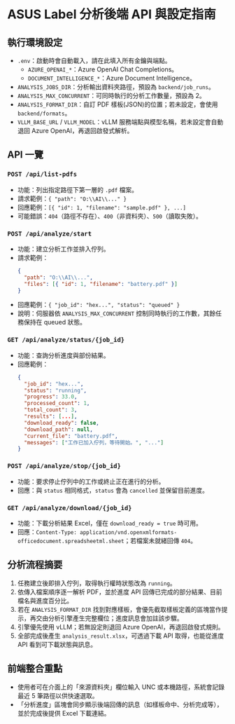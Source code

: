 ﻿# ASUS Label 分析後端 API 與設定指南

## 執行環境設定
- `.env`：啟動時會自動載入，請在此填入所有金鑰與端點。
  - `AZURE_OPENAI_*`：Azure OpenAI Chat Completions。
  - `DOCUMENT_INTELLIGENCE_*`：Azure Document Intelligence。
- `ANALYSIS_JOBS_DIR`：分析輸出資料夾路徑，預設為 `backend/job_runs`。
- `ANALYSIS_MAX_CONCURRENT`：可同時執行的分析工作數量，預設為 2。
- `ANALYSIS_FORMAT_DIR`：自訂 PDF 樣板(JSON)的位置；若未設定，會使用 `backend/formats`。
- `VLLM_BASE_URL` / `VLLM_MODEL`：vLLM 服務端點與模型名稱，若未設定會自動退回 Azure OpenAI，再退回啟發式解析。

## API 一覽

### `POST /api/list-pdfs`
- 功能：列出指定路徑下第一層的 `.pdf` 檔案。
- 請求範例：`{ "path": "O:\\AI\\..." }`
- 回應範例：`[{ "id": 1, "filename": "sample.pdf" }, ...]`
- 可能錯誤：`404`（路徑不存在）、`400`（非資料夾）、`500`（讀取失敗）。

### `POST /api/analyze/start`
- 功能：建立分析工作並排入佇列。
- 請求範例：
  ```json
  {
    "path": "O:\\AI\\...",
    "files": [{ "id": 1, "filename": "battery.pdf" }]
  }
  ```
- 回應範例：`{ "job_id": "hex...", "status": "queued" }`
- 說明：伺服器依 `ANALYSIS_MAX_CONCURRENT` 控制同時執行的工作數，其餘任務保持在 queued 狀態。

### `GET /api/analyze/status/{job_id}`
- 功能：查詢分析進度與部份結果。
- 回應範例：
  ```json
  {
    "job_id": "hex...",
    "status": "running",
    "progress": 33.0,
    "processed_count": 1,
    "total_count": 3,
    "results": [...],
    "download_ready": false,
    "download_path": null,
    "current_file": "battery.pdf",
    "messages": ["工作已加入佇列，等待開始。", "..."]
  }
  ```

### `POST /api/analyze/stop/{job_id}`
- 功能：要求停止佇列中的工作或終止正在進行的分析。
- 回應：與 `status` 相同格式，`status` 會為 `cancelled` 並保留目前進度。

### `GET /api/analyze/download/{job_id}`
- 功能：下載分析結果 Excel，僅在 `download_ready = true` 時可用。
- 回應：`Content-Type: application/vnd.openxmlformats-officedocument.spreadsheetml.sheet`；若檔案未就緒回傳 `404`。

## 分析流程摘要
1. 任務建立後即排入佇列，取得執行權時狀態改為 `running`。
2. 依傳入檔案順序逐一解析 PDF，並於進度 API 回傳已完成的部分結果、目前檔名與進度百分比。
3. 若在 `ANALYSIS_FORMAT_DIR` 找到對應樣板，會優先截取樣板定義的區塊當作提示，再交由分析引擎產生完整欄位；進度訊息會加註該步驟。
4. 引擎優先使用 vLLM；若無設定則退回 Azure OpenAI，再退回啟發式規則。
5. 全部完成後產生 `analysis_result.xlsx`，可透過下載 API 取得，也能從進度 API 看到可下載狀態與訊息。

## 前端整合重點
- 使用者可在介面上的「來源資料夾」欄位輸入 UNC 或本機路徑，系統會記錄最近 5 筆路徑以供快速選取。
- 「分析進度」區塊會同步顯示後端回傳的訊息（如樣板命中、分析完成等），並於完成後提供 Excel 下載連結。
